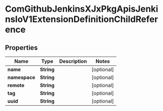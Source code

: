 
# ComGithubJenkinsXJxPkgApisJenkinsIoV1ExtensionDefinitionChildReference

## Properties
Name | Type | Description | Notes
------------ | ------------- | ------------- | -------------
**name** | **String** |  |  [optional]
**namespace** | **String** |  |  [optional]
**remote** | **String** |  |  [optional]
**tag** | **String** |  |  [optional]
**uuid** | **String** |  |  [optional]



